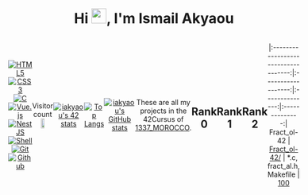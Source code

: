 <h1 align="center">Hi <img src="https://raw.githubusercontent.com/MartinHeinz/MartinHeinz/master/wave.gif"
    width="30px" height="30px">, I'm Ismail Akyaou</h1>
     <div align="center" style="display: flex; align-items : center; justify-content : center;">
    
[![HTML5](https://img.shields.io/badge/html5-%23E34F26.svg?style=for-the-badge&logo=html5&logoColor=white)](https://github.com/ismailAkyaou)
[![CSS3](https://img.shields.io/badge/css3-%231572B6.svg?style=for-the-badge&logo=css3&logoColor=white)](https://github.com/ismailAkyaou)
[![C](https://img.shields.io/badge/c-%2300599C.svg?style=for-the-badge&logo=c&logoColor=white&color=blue)](https://github.com/ismailAkyaou)
[![Vue.js](https://img.shields.io/badge/vuejs-%2335495e.svg?style=for-the-badge&logo=vuedotjs&logoColor=%234FC08D)](https://github.com/ismailAkyaou)
[![NestJS](https://img.shields.io/badge/nestjs-%23E0234E.svg?style=for-the-badge&logo=nestjs&logoColor=white)](https://github.com/ismailAkyaou)[![Shell](https://img.shields.io/badge/shell_script-%23121011.svg?style=for-the-badge&logo=gnu-bash&logoColor=white)](https://github.com/ismailAkyaou)
[![Git](https://img.shields.io/badge/git-%23F05033.svg?style=for-the-badge&logo=git&logoColor=white)](https://github.com/ismailAkyaou)
[![Github](https://img.shields.io/badge/github-%23121011.svg?style=for-the-badge&logo=github&logoColor=white&color=black)](https://github.com/ismailAkyaou)

<p align="center"> 
  Visitor count<br>
  <img width=40% src="https://profile-counter.glitch.me/ismailAkyaou/count.svg" />
</p>

[![iakyaou's 42 stats](https://badge.mediaplus.ma/kettlebells/iakyaou)](https://github.com/oakoudad/badge42)

<a href="https://github.com/oakoudad/badge42"></a>
[![Top Langs](https://github-readme-stats.vercel.app/api/top-langs/?username=ismailAkyaou&layout=compact)](https://github.com/ismailAkyaou/github-readme-stats)

[![iakyaou's GitHub stats](https://github-readme-stats.vercel.app/api?username=ismailAkyaou&show_icons=true&theme=dracula&show=prs,issues,contribs)](https://github.com/ismailAkyaou/github-readme-stats)


These are all my projects in the 42Cursus of [1337_MOROCCO](https://www.1337.ma/).

## Rank 0

|			Name				|	Directory	| Repo Files | Mark |
|:-----------------------------------:|:------------------:|:--------------:|:--------------:|
libft								|	[libft/](https://github.com/ismailAkyaou/libft.h)		| *.c, libft.h, Makefile | [100](https://github.com/ismailAkyaou/libft.h)

## Rank 1

|			Name				|	Directory	| Repo Files | Mark |
|:-----------------------------------:|:------------------:|:--------------:|:--------------:|
get_next_line								|	[get_next_line/](https://github.com/ismailAkyaou/get_next_line-42)| *.c, get_next_line.h | [112](https://https://github.com/ismailAkyaou/get_next_line-42) |
printf								|	[ft_printf/](https://github.com/ismailAkyaou/ft_printf)		| *.c, *.h, Makefile | [100](https://github.com/ismailAkyaou/ft_printf)
born2beroot								|	[born2beroot/](https://github.com/ismailakyaou/born2beroot)		| monitoring.sh | [110](https://github.com/ismailakyaou/Born2beRoot)
    
## Rank 2
    
 |			Name				|	Directory	| Repo Files | Mark |
|:-----------------------------------:|:------------------:|:--------------:|:--------------:|
Minitalk-42								|	[Minitalk-42/](https://github.com/ismailAkyaou/Minitalk-42)		| *.c, Minitalk.h, Makefile | [125](https://github.com/ismailAkyaou/Minitalk-42)
   
    
 
    |			Name				|	Directory	| Repo Files | Mark |
|:-----------------------------------:|:------------------:|:--------------:|:--------------:|
Fract_ol-42								|	[Fract_ol-42/](https://github.com/ismailAkyaou/fracta_al)		| *.c, fract_al.h, Makefile | [100](https://github.com/ismailAkyaou/fracta_al)
    


